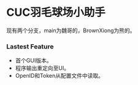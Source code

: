 # CUC羽毛球场小助手
现有两个分支，main为魏哥的，BrownXiong为熊的。

### Lastest Feature
- 首个GUI版本。
- 程序输出重定向至UI。
- OpenID和Token从配置文件中读取。
